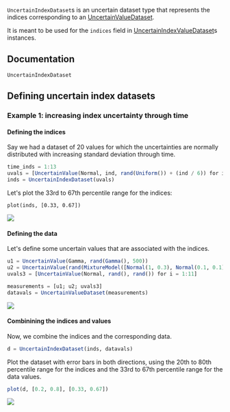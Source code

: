 `UncertainIndexDataset`s is an uncertain dataset type that represents the indices 
corresponding to an [UncertainValueDataset](uncertain_value_dataset.md).

It is meant to be used for the `indices` field in
[UncertainIndexValueDataset](uncertain_indexvalue_dataset.md)s instances.

## Documentation

```@docs
UncertainIndexDataset
```

## Defining uncertain index datasets

### Example 1: increasing index uncertainty through time

#### Defining the indices

Say we had a dataset of 20 values for which the uncertainties are normally distributed 
with increasing standard deviation through time.

```julia 
time_inds = 1:13
uvals = [UncertainValue(Normal, ind, rand(Uniform()) + (ind / 6)) for ind in time_inds]
inds = UncertainIndexDataset(uvals)
```

Let's plot the 33rd to 67th percentile range for the indices: 

```plot
plot(inds, [0.33, 0.67])
```

![](uncertain_indexvalue_dataset_indices.svg)

#### Defining the data

Let's define some uncertain values that are associated with the indices. 

```julia 
u1 = UncertainValue(Gamma, rand(Gamma(), 500))
u2 = UncertainValue(rand(MixtureModel([Normal(1, 0.3), Normal(0.1, 0.1)]), 500))
uvals3 = [UncertainValue(Normal, rand(), rand()) for i = 1:11]

measurements = [u1; u2; uvals3]
datavals = UncertainValueDataset(measurements)
```

![](uncertain_indexvalue_dataset_vals.svg)

#### Combinining the indices and values

Now, we combine the indices and the corresponding data.

```julia
d = UncertainIndexDataset(inds, datavals)
```

Plot the dataset with error bars in both directions, using the 20th to 80th percentile 
range for the indices and the 33rd to 67th percentile range for the data values. 

```julia
plot(d, [0.2, 0.8], [0.33, 0.67])
```

![](uncertain_indexvalue_dataset_indices_and_vals.svg)
